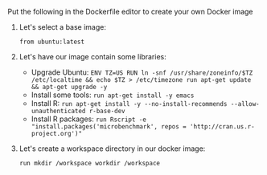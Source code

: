 
Put the following in the Dockerfile editor to create your own Docker image
1. Let's select a base image:

	`from ubuntu:latest`

2. Let's have our image contain some libraries:

	* Upgrade Ubuntu:
		`ENV TZ=US
RUN ln -snf /usr/share/zoneinfo/$TZ /etc/localtime && echo $TZ > /etc/timezone
run apt-get update && apt-get upgrade -y`
	* Install some tools: 
		`run apt-get install -y emacs`
	* Install R:
		`run apt-get install -y --no-install-recommends --allow-unauthenticated r-base-dev`
	* Install R packages:
		`run Rscript -e "install.packages('microbenchmark', repos = 'http://cran.us.r-project.org')"`

3. Let's create a workspace directory in our docker image:

	`run mkdir /workspace
workdir /workspace`
